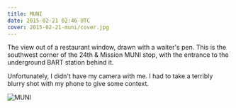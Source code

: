 ```yaml
---
title: MUNI
date: 2015-02-21 02:46 UTC
cover: 2015-02-21-muni/cover.jpg
---
```


The view out of a restaurant window, drawn with a waiter's pen.
This is the southwest corner of the 24th & Mission MUNI stop,
with the entrance to the underground BART station behind it.

Unfortunately, I didn't have my camera with me.
I had to take a terribly blurry shot with my phone to give some context.

![MUNI](/sketches/2015-02-21-muni/context.jpg)
